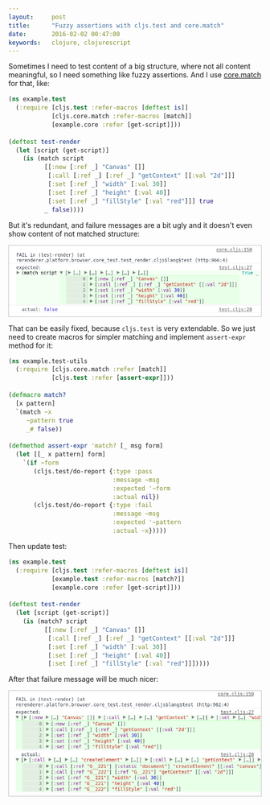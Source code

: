 ```yaml
---
layout:     post
title:      "Fuzzy assertions with cljs.test and core.match"
date:       2016-02-02 00:47:00
keywords:   clojure, clojurescript
---
```


Sometimes I need to test content of a big structure, where not all content meaningful,
so I need something like fuzzy assertions. And I use [core.match](https://github.com/clojure/core.match) for that, like:

~~~clojure
(ns example.test
  (:require [cljs.test :refer-macros [deftest is]]
            [cljs.core.match :refer-macros [match]]
            [example.core :refer [get-script]]))

(deftest test-render
  (let [script (get-script)]
    (is (match script
          [[:new [:ref _] "Canvas" []]
           [:call [:ref _] [:ref _] "getContext" [[:val "2d"]]]
           [:set [:ref _] "width" [:val 30]]
           [:set [:ref _] "height" [:val 40]]
           [:set [:ref _] "fillStyle" [:val "red"]]] true
          _ false))))
~~~

But it's redundant, and failure messages are a bit ugly and it doesn't even show content of not matched structure:

<p style='border: 1px solid #c0c0c0; text-align: center;'><img src='/assets/cljs_pattern_bad.png' /></p>

That can be easily fixed, because `cljs.test` is very extendable. So we just need to create macros
for simpler matching and implement `assert-expr` method for it:

~~~clojure
(ns example.test-utils
  (:require [cljs.core.match :refer [match]]
            [cljs.test :refer [assert-expr]]))

(defmacro match?
  [x pattern]
  `(match ~x
     ~pattern true
     _# false))

(defmethod assert-expr 'match? [_ msg form]
  (let [[_ x pattern] form]
    `(if ~form
       (cljs.test/do-report {:type :pass
                             :message ~msg
                             :expected '~form
                             :actual nil})
       (cljs.test/do-report {:type :fail
                             :message ~msg
                             :expected '~pattern
                             :actual ~x}))))
~~~

Then update test:

~~~clojure
(ns example.test
  (:require [cljs.test :refer-macros [deftest is]]
            [example.test :refer-macros [match?]]
            [example.core :refer [get-script]]))

(deftest test-render
  (let [script (get-script)]
    (is (match? script
          [[:new [:ref _] "Canvas" []]
           [:call [:ref _] [:ref _] "getContext" [[:val "2d"]]]
           [:set [:ref _] "width" [:val 30]]
           [:set [:ref _] "height" [:val 40]]
           [:set [:ref _] "fillStyle" [:val "red"]]]))))
~~~

After that failure message will be much nicer:

<p style='border: 1px solid #c0c0c0; text-align: center;'><img src='/assets/cljs_pattern_nice.png' /></p>
